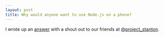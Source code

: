 ```yaml
---
layout: post
title: Why would anyone want to use Node.js on a phone?
---
```

I wrote up an [answer](http://www.goland.org/why-would-anyone-want-to-write-a-phone-app-that-embeds-node-js/) with a shout out to our friends at [@project_stanton](https://twitter.com/project_stanton).
